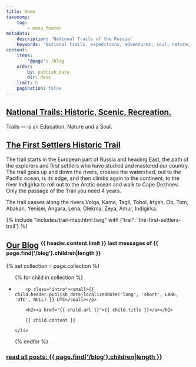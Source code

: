 ```yaml
---
title: Home
taxonomy:
    tag:
        - menu_footer
metadata:
    description: 'National Trails of the Russia'
    keywords: 'National trails, expeditions, adventures, soul, nature, wilderness, exploring, education'
content:
    items:
        '@page': /blog
    order:
        by: publish_date
        dir: desc
    limit: 5
    pagination: false
---
```


## [National Trails: Historic, Scenic, Recreation.](/trails)

Trails — is an Education, Nature and a Soul.


## [The First Settlers Historic Trail](/trails/the-first-settlers-trail)

The trail starts in the European part of Russia and heading East, the path of the explorers and first settlers who have studied and mastered our country. The trail goes up and down the rivers, crosses the watershed, out to the Pacific ocean, is its edge, and then climbs again to the continent, to the river Indigirka to roll out to the Arctic ocean and walk to Cape Dezhnev. Only the passage of the Trail you need 4 years.

The trail passes along the rivers Volga, Kama, Tagil, Tobol, Irtysh, Ob, Tom, Abakan, Yenisei, Angara, Lena, Olekma, Zeya, Amur, Indigirka.

{% include "includes/trail-map.html.twig" with {'trail': 'the-first-settlers-trail'} %}

## [Our Blog](/blog) <sup><small>{{ header.content.limit }} last messages of {{ page.find('/blog').children|length }}</small></sup>

{% set collection = page.collection %}

<ul id="blogcontent">
{% for child in collection %}
	<li>
	
		<p class="intro"><small>{{ child.header.publish_date|localizeddate('long', 'short', LANG, 'UTC', NULL) }} UTC</small></p>

		<h2><a href="{{ child.url }}">{{ child.title }}</a></h2>

		{{ child.content }}

	</li>
{% endfor %}
</ul>

### [read all posts: {{ page.find('/blog').children|length }}](/blog)